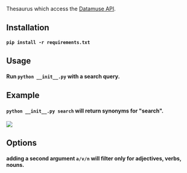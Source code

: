 Thesaurus which access the [Datamuse API](https://datamuse.com/api).

## Installation
#### `pip install -r requirements.txt`

## Usage
#### Run `python __init__.py` with a search query.

## Example
#### `python __init__.py search` will return synonyms for "search".

![](https://i.imgur.com/kIgqZRC.png)

## Options
#### adding a second argument `a/v/n` will filter only for adjectives, verbs, nouns.
